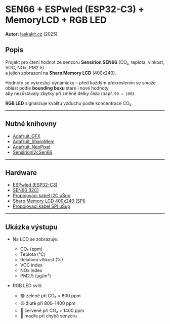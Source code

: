 # SEN66 + ESPwled (ESP32-C3) + MemoryLCD + RGB LED

**Autor:** [laskakit.cz](https://www.laskakit.cz) (2025)

## Popis
Projekt pro čtení hodnot ze senzoru **Sensirion SEN66** (CO₂, teplota, vlhkost, VOC, NOx, PM2.5)  
a jejich zobrazení na **Sharp Memory LCD** (400x240).  

Hodnoty se vykreslují dynamicky – před každým překreslením se smaže oblast podle **bounding boxu** staré i nové hodnoty,  
aby nezůstávaly zbytky při změně délky čísla (např. `99 → 100`).  

**RGB LED** signalizuje kvalitu vzduchu podle koncentrace CO₂.

---

## Nutné knihovny
- [Adafruit_GFX](https://github.com/adafruit/Adafruit-GFX-Library)  
- [Adafruit_SharpMem](https://github.com/adafruit/Adafruit_SHARP_Memory_Display)  
- [Adafruit_NeoPixel](https://github.com/adafruit/Adafruit_NeoPixel)  
- [SensirionI2cSen66](https://github.com/Sensirion/arduino-i2c-sen66)  

---

## Hardware
- [ESPwled (ESP32-C3)](https://www.laskakit.cz/laskakit-espwled/)  
- [SEN66 (I2C)](https://www.laskakit.cz/senserion-sen66-sin-t-senzor-kvality-ovzdusi/)  
- [Propojovací kabel I2C uŠup](https://www.laskakit.cz/laskakit-airboard-propojovaci-kabel-pro-senserion-sen6x-senzor-kvality-ovzdusi/)  
- [Sharp Memory LCD 400x240 (SPI)](https://www.laskakit.cz/laskakit-2-7--400x240-lcd-memory-displej/)  
- [Propojovací kabel SPI uŠup](https://www.laskakit.cz/--sup-spi-jst-sh-6-pin-kabel-10cm/)  

---

## Ukázka výstupu
- Na LCD se zobrazuje:  
  - CO₂ (ppm)  
  - Teplota (°C)  
  - Relativní vlhkost (%)  
  - VOC index  
  - NOx index  
  - PM2.5 (µg/m³)  

- RGB LED svítí:  
  - 🟢 zeleně při CO₂ < 800 ppm  
  - 🟡 žlutě při 800–1400 ppm  
  - 🔴 červeně při CO₂ > 1400 ppm  
  - 🔵 modře při chybě senzoru  
